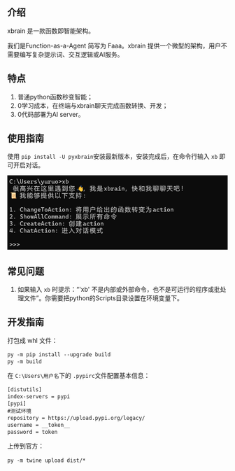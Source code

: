 ## 介绍

xbrain 是一款函数即智能架构。

我们是Function-as-a-Agent 简写为 Faaa。xbrain 提供一个微型的架构，用户不需要编写复杂提示词、交互逻辑或AI服务。

## 特点

1. 普通python函数秒变智能；
2. 0学习成本，在终端与xbrain聊天完成函数转换、开发；
3. 0代码部署为AI server。

## 使用指南

使用 `pip install -U pyxbrain`安装最新版本，安装完成后，在命令行输入 `xb` 即可开启对话。

![1728084679680](image/README/1728084679680.png)

## 常见问题

1. 如果输入 `xb` 时提示：“'xb' 不是内部或外部命令，也不是可运行的程序或批处理文件”。你需要把python的Scripts目录设置在环境变量下。

## 开发指南

打包成 whl 文件：

```
py -m pip install --upgrade build
py -m build
```

在 `C:\Users\用户名`下的 `.pypirc`文件配置基本信息：

```
[distutils]
index-servers = pypi
[pypi]
#测试环境
repository = https://upload.pypi.org/legacy/
username = __token__
password = token
```

上传到官方：

`py -m twine upload dist/*`
